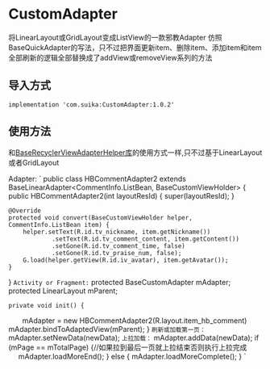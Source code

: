 # CustomAdapter
将LinearLayout或GridLayout变成ListView的一款邪教Adapter
仿照BaseQuickAdapter的写法，只不过把界面更新item、删除item、添加item和item全部刷新的逻辑全部替换成了addView或removeView系列的方法

## 导入方式
`implementation 'com.suika:CustomAdapter:1.0.2'`

## 使用方法
和[BaseRecyclerViewAdapterHelper库](https://github.com/CymChad/BaseRecyclerViewAdapterHelper)的使用方式一样,只不过基于LinearLayout或者GridLayout

Adapter:
`
public class HBCommentAdapter2 extends BaseLinearAdapter<CommentInfo.ListBean, BaseCustomViewHolder> {
    public HBCommentAdapter2(int layoutResId) {
        super(layoutResId);
    }

    @Override
    protected void convert(BaseCustomViewHolder helper, CommentInfo.ListBean item) {
        helper.setText(R.id.tv_nickname, item.getNickname())
                .setText(R.id.tv_comment_content, item.getContent())
                .setGone(R.id.tv_comment_time, false)
                .setGone(R.id.tv_praise_num, false);
        G.load(helper.getView(R.id.iv_avatar), item.getAvatar());
    }
}
`
Activity or Fragment:
`
    protected BaseCustomAdapter mAdapter;
    protected LinearLayout mParent;

    private void init() {
        mAdapter = new HBCommentAdapter2(R.layout.item_hb_comment)
        mAdapter.bindToAdaptedView(mParent);
    }
`
刷新或加载第一页：
`
        mAdapter.setNewData(newData);
`
上拉加载：
`
        mAdapter.addData(newData);
        if (mPage == mTotalPage) {//如果拉到最后一页就上拉结束否则执行上拉完成
            mAdapter.loadMoreEnd();
        } else {
            mAdapter.loadMoreComplete();
        }
`



